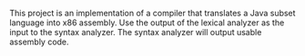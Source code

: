 This project is an implementation of a compiler that translates a Java subset language into x86 assembly. Use the output of the lexical analyzer as the input to the syntax analyzer. The syntax analyzer will output usable assembly code. 
